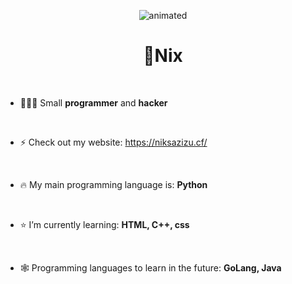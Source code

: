 <p align="center">
  <img src="https://i.imgur.com/H3dhKjL.gif" alt="animated" />
</p>

<h1 align="center">👋Nix</h1>

&nbsp;

- 👨🏻‍💻 Small **programmer** and **hacker**

&nbsp;

- ⚡ Check out my website: https://niksazizu.cf/

&nbsp;

- 🔥 My main programming language is: **Python**

&nbsp;

- ⭐️ I’m currently learning: **HTML, C++, css**

&nbsp;

- 🕸 Programming languages to learn in the future: **GoLang, Java**

</p>
